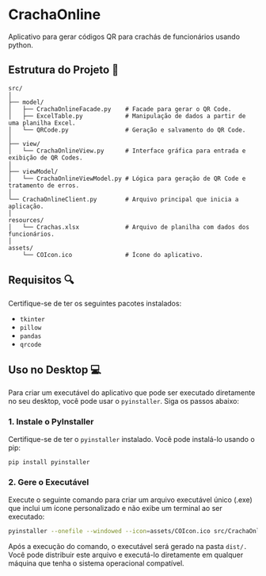 # CrachaOnline

Aplicativo para gerar códigos QR para crachás de funcionários usando python.

## Estrutura do Projeto :wrench:

```plaintext
src/
│
├── model/
│   ├── CrachaOnlineFacade.py    # Facade para gerar o QR Code.
│   ├── ExcelTable.py            # Manipulação de dados a partir de uma planilha Excel.
│   └── QRCode.py                # Geração e salvamento do QR Code.
│
├── view/
│   └── CrachaOnlineView.py      # Interface gráfica para entrada e exibição de QR Codes.
│
├── viewModel/
│   └── CrachaOnlineViewModel.py # Lógica para geração de QR Code e tratamento de erros.
│
└── CrachaOnlineClient.py        # Arquivo principal que inicia a aplicação.
│
resources/
│   └── Crachas.xlsx             # Arquivo de planilha com dados dos funcionários.
│
assets/
    └── COIcon.ico               # Ícone do aplicativo.
````

## Requisitos :mag:

Certifique-se de ter os seguintes pacotes instalados:

- `tkinter`
- `pillow`
- `pandas`
- `qrcode`

## Uso no Desktop :computer:

Para criar um executável do aplicativo que pode ser executado diretamente no seu desktop, você pode usar o `pyinstaller`. Siga os passos abaixo:

### 1. Instale o PyInstaller

Certifique-se de ter o `pyinstaller` instalado. Você pode instalá-lo usando o pip:

```bash
pip install pyinstaller
```

### 2. Gere o Executável

Execute o seguinte comando para criar um arquivo executável único (.exe) que inclui um ícone personalizado e não exibe um terminal ao ser executado:

```bash
pyinstaller --onefile --windowed --icon=assets/COIcon.ico src/CrachaOnlineClient.py
```

Após a execução do comando, o executável será gerado na pasta `dist/.` Você pode distribuir este arquivo e executá-lo diretamente em qualquer máquina que tenha o sistema operacional compatível.

